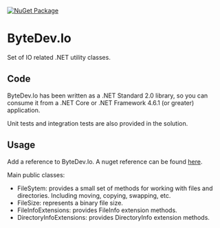 [![NuGet Package](https://img.shields.io/nuget/v/ByteDev.Io.svg)](https://www.nuget.org/packages/ByteDev.Io)

# ByteDev.Io

Set of IO related .NET utility classes.

## Code

ByteDev.Io has been written as a .NET Standard 2.0 library, so you can consume it from a .NET Core or .NET Framework 4.6.1 (or greater) application.

Unit tests and integration tests are also provided in the solution.

## Usage

Add a reference to ByteDev.Io.  A nuget reference can be found [here](https://www.nuget.org/packages/ByteDev.Io/).

Main public classes:

- FileSytem: provides a small set of methods for working with files and directories. Including moving, copying, swapping, etc.
- FileSize: represents a binary file size.
- FileInfoExtensions: provides FileInfo extension methods.
- DirectoryInfoExtensions: provides DirectoryInfo extension methods.

